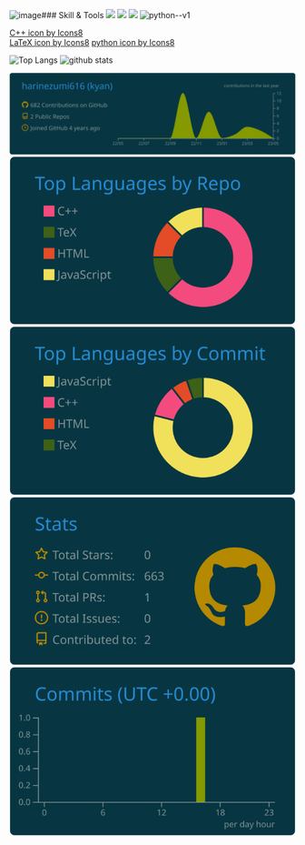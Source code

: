 <img width="100" height="100" alt="image" src="https://github.com/user-attachments/assets/e4717c9f-f33c-48a7-971c-e732b3d06806" />### Skill & Tools
<a target="_blank"> <img src="https://img.icons8.com/color/48/000000/c-plus-plus-logo.png"/> 
<a target="_blank"> <img src="https://img.icons8.com/color/48/000000/latex.png"/> 
<a target="_blank"> <img src="https://cdn.icon-icons.com/icons2/2107/PNG/512/file_type_light_tex_icon_130429.png" height="50"/> 
<a target="_blank"> <img width="48" height="48" src="https://img.icons8.com/color/48/python--v1.png" alt="python--v1"/>

  <a href="https://icons8.com/icon/40669/c++">C++ icon by Icons8</a><br>
  <a href="https://icons8.com/icon/WBooq2dInw0x/latex">LaTeX icon by Icons8</a>
  <a href="https://icons8.com/icon/WBooq2dInw0x/latex">python icon by Icons8</a>
  
<p align="left"> 
  <img alt="Top Langs" height="150px" src="https://github-readme-stats.vercel.app/api/top-langs/?username=harinezumi616&layout=compact&theme=merko" />
  <img alt="github stats" height="150px" src="https://github-readme-stats.vercel.app/api?username=harinezumi616&theme=onedark&show_icons=true" />
</p>

<!--
[![trophy](https://github-profile-trophy.vercel.app/?username=harinezumi616&theme=onedark&column=7
)](https://github.com/ryo-ma/github-profile-trophy)
-->

[![](https://raw.githubusercontent.com/harinezumi616/harinezumi616/main/profile-summary-card-output/solarized_dark/0-profile-details.svg)](https://github.com/vn7n24fzkq/github-profile-summary-cards)
[![](https://raw.githubusercontent.com/harinezumi616/harinezumi616/main/profile-summary-card-output/solarized_dark/1-repos-per-language.svg)](https://github.com/vn7n24fzkq/github-profile-summary-cards) [![](https://raw.githubusercontent.com/harinezumi616/harinezumi616/main/profile-summary-card-output/solarized_dark/2-most-commit-language.svg)](https://github.com/vn7n24fzkq/github-profile-summary-cards)
[![](https://raw.githubusercontent.com/harinezumi616/harinezumi616/main/profile-summary-card-output/solarized_dark/3-stats.svg)](https://github.com/vn7n24fzkq/github-profile-summary-cards) [![](https://raw.githubusercontent.com/harinezumi616/harinezumi616/main/profile-summary-card-output/solarized_dark/4-productive-time.svg)](https://github.com/vn7n24fzkq/github-profile-summary-cards)
